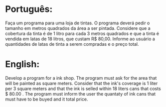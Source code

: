 # Português:

Faça um programa para uma loja de tintas. O programa deverá pedir o tamanho em metros quadrados da área a ser pintada. Considere que a cobertura da tinta é de 1 litro para cada 3 metros quadrados e que a tinta é vendida em latas de 18 litros, que custam R$ 80,00. Informe ao usuário a quantidades de latas de tinta a serem compradas e o preço total.

# English:

Develop a program for a ink shop. The program must ask for the area that will be painted as square meters.
Consider that the ink's coverage is 1 liter per 3 square meters and that the ink is selled within 18 liters cans that costs $ 80.00 . The program must inform the user the quantaty of ink cans that must have to be buyed and it total price.